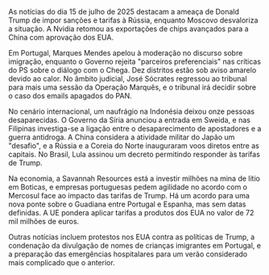 As notícias do dia 15 de julho de 2025 destacam a ameaça de Donald Trump de impor sanções e tarifas à Rússia, enquanto Moscovo desvaloriza a situação. A Nvidia retomou as exportações de chips avançados para a China com aprovação dos EUA.

Em Portugal, Marques Mendes apelou à moderação no discurso sobre imigração, enquanto o Governo rejeita "parceiros preferenciais" nas críticas do PS sobre o diálogo com o Chega. Dez distritos estão sob aviso amarelo devido ao calor. No âmbito judicial, José Sócrates regressou ao tribunal para mais uma sessão da Operação Marquês, e o tribunal irá decidir sobre o caso dos emails apagados do PAN.

No cenário internacional, um naufrágio na Indonésia deixou onze pessoas desaparecidas. O Governo da Síria anunciou a entrada em Sweida, e nas Filipinas investiga-se a ligação entre o desaparecimento de apostadores e a guerra antidroga. A China considera a atividade militar do Japão um "desafio", e a Rússia e a Coreia do Norte inauguraram voos diretos entre as capitais. No Brasil, Lula assinou um decreto permitindo responder às tarifas de Trump.

Na economia, a Savannah Resources está a investir milhões na mina de lítio em Boticas, e empresas portuguesas pedem agilidade no acordo com o Mercosul face ao impacto das tarifas de Trump. Há um acordo para uma nova ponte sobre o Guadiana entre Portugal e Espanha, mas sem datas definidas. A UE pondera aplicar tarifas a produtos dos EUA no valor de 72 mil milhões de euros.

Outras notícias incluem protestos nos EUA contra as políticas de Trump, a condenação da divulgação de nomes de crianças imigrantes em Portugal, e a preparação das emergências hospitalares para um verão considerado mais complicado que o anterior.
